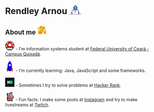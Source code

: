 # Rendley Arnou&nbsp;<img src="https://github.com/rendleyarnou/rendleyarnou/blob/main/Assets/Developer.gif" width="40px">

## About me&nbsp;<img src="https://github.com/rendleyarnou/rendleyarnou/blob/main/Assets/hmm.gif" width="30px">

<img src="https://github.com/rendleyarnou/rendleyarnou/blob/main/Assets/powerup.gif" width="30px"> - I'm information systems student at [Federal University of Ceará - Campus Quixadá](https://www.quixada.ufc.br/).

<img src="https://github.com/rendleyarnou/rendleyarnou/blob/main/Assets/Rocket.gif" width="30px"> - I’m currently learning: Java, JavaScript and some frameworks.

<img src="https://github.com/rendleyarnou/rendleyarnou/blob/main/Assets/HackerRank.svg" width="30px"> - Sometimes I try to solve problems at [Hacker Rank](https://hackerrank.com/).

<img src="https://github.com/rendleyarnou/rendleyarnou/blob/main/Assets/gandalf_parrot.gif" width="30px"> - Fun facts: I make some posts at [Instagram](https://instagram.com/programmer.ce/) and try to make livestreams at [Twitch](https://twitch.tv/programmer_ce/).

